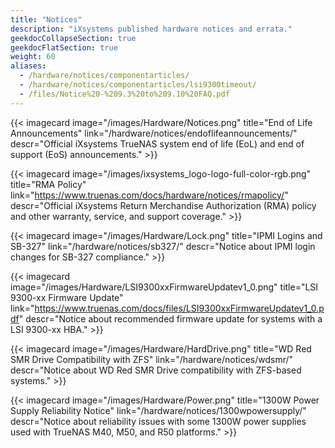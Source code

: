 ```yaml
---
title: "Notices"
description: "iXsystems published hardware notices and errata."
geekdocCollapseSection: true
geekdocFlatSection: true
weight: 60
aliases:
  - /hardware/notices/componentarticles/
  - /hardware/notices/componentarticles/lsi9300timeout/
  - /files/Notice%20-%209.3%20to%209.10%20FAQ.pdf
---
```


<div class="docs-sections">

{{< imagecard image="/images/Hardware/Notices.png" title="End of Life Announcements" link="/hardware/notices/endoflifeannouncements/" descr="Official iXsystems TrueNAS system end of life (EoL) and end of support (EoS) announcements." >}}

{{< imagecard image="/images/ixsystems_logo-logo-full-color-rgb.png" title="RMA Policy" link="https://www.truenas.com/docs/hardware/notices/rmapolicy/" descr="Official iXsystems Return Merchandise Authorization (RMA) policy and other warranty, service, and support coverage." >}}

{{< imagecard image="/images/Hardware/Lock.png" title="IPMI Logins and SB-327" link="/hardware/notices/sb327/" descr="Notice about IPMI login changes for SB-327 compliance." >}}

{{< imagecard image="/images/Hardware/LSI9300xxFirmwareUpdatev1_0.png" title="LSI 9300-xx Firmware Update" link="https://www.truenas.com/docs/files/LSI9300xxFirmwareUpdatev1_0.pdf" descr="Notice about recommended firmware update for systems with a LSI 9300-xx HBA." >}}

{{< imagecard image="/images/Hardware/HardDrive.png" title="WD Red SMR Drive Compatibility with ZFS" link="/hardware/notices/wdsmr/" descr="Notice about WD Red SMR Drive compatibility with ZFS-based systems." >}}

{{< imagecard image="/images/Hardware/Power.png" title="1300W Power Supply Reliability Notice" link="/hardware/notices/1300wpowersupply/" descr="Notice about reliability issues with some 1300W power supplies used with TrueNAS M40, M50, and R50 platforms." >}}

</div>
